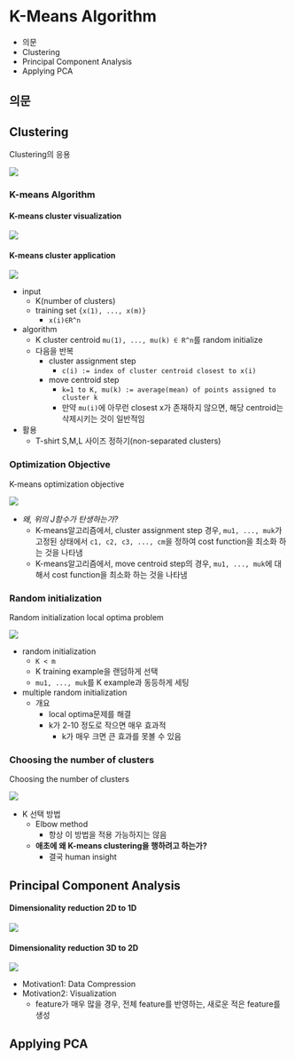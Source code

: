 # K-Means Algorithm

- 의문
- Clustering
- Principal Component Analysis
- Applying PCA

## 의문

## Clustering

Clustering의 응용

![](./images/week8/application_of_clustering1.png)

### K-means Algorithm

#### K-means cluster visualization

![](./images/week8/k_means_algorithm2.png)

#### K-means cluster application

![](./images/week8/k_means_algorithm1.png)

- input
  - K(number of clusters)
  - training set `{x(1), ..., x(m)}`
    - `x(i)∈R^n`
- algorithm
  - K cluster centroid `mu(1), ..., mu(k) ∈ R^n`를 random initialize
  - 다음을 반복
    - cluster assignment step
      - `c(i) := index of cluster centroid closest to x(i)`
    - move centroid step
      - `k=1 to K, mu(k) := average(mean) of points assigned to cluster k`
      - 만약 `mu(i)`에 아무런 closest x가 존재하지 않으면, 해당 centroid는 삭제시키는 것이 일반적임
- 활용
  - T-shirt S,M,L 사이즈 정하기(non-separated clusters)

### Optimization Objective

K-means optimization objective

![](./images/week8/k_means_optimization_objective1.png)

- *왜, 위의 J함수가 탄생하는가?*
  - K-means알고리즘에서, cluster assignment step 경우, `mu1, ..., muk`가 고정된 상태에서 `c1, c2, c3, ..., cm`을 정하여 cost function을 최소화 하는 것을 나타냄
  - K-means알고리즘에서, move centroid step의 경우, `mu1, ..., muk`에 대해서 cost function을 최소화 하는 것을 나타냄

### Random initialization

Random initialization local optima problem

![](./images/week8/k_means_random_initialization1.png)

- random initialization
  - `K < m`
  - K training example을 랜덤하게 선택
  - `mu1, ..., muk`를 K example과 동등하게 세팅
- multiple random initialization
  - 개요
    - local optima문제를 해결
    - k가 2-10 정도로 작으면 매우 효과적
      - k가 매우 크면 큰 효과를 못볼 수 있음

### Choosing the number of clusters

Choosing the number of clusters

![](./images/week8/k_means_the_number_of_clusters1.png)

- K 선택 방법
  - Elbow method
    - 항상 이 방법을 적용 가능하지는 않음
  - **애초에 왜 K-means clustering을 행하려고 하는가?**
    - 결국 human insight

## Principal Component Analysis

#### Dimensionality reduction 2D to 1D

![](./images/week8/dimensionality_reduction2.png)

#### Dimensionality reduction 3D to 2D

![](./images/week8/dimensionality_reduction1.png)

- Motivation1: Data Compression
- Motivation2: Visualization
  - feature가 매우 많을 경우, 전체 feature를 반영하는, 새로운 적은 feature를 생성

## Applying PCA
